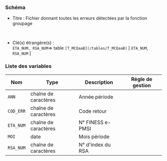 ### Schéma


- Titre : Fichier donnant toutes les erreurs détectées par la fonction groupage
<br />



- Clé(s) étrangère(s) : <br />
`ETA_NUM, RSA_NUM`=> table `[T_MCOaaB](/tables/T_MCOaaB)` [ `ETA_NUM`, `RSA_NUM` ]<br />

 
### Liste des variables

Nom | Type | Description | Règle de gestion
-|-|-|-
`ANN`| chaîne de caractères |Année période||
`COD_ERR`| chaîne de caractères |Code retour||
`ETA_NUM`| chaîne de caractères |N° FINESS e-PMSI||
`MOI`| date |Mois période||
`RSA_NUM`| chaîne de caractères |N° d'index du RSA||